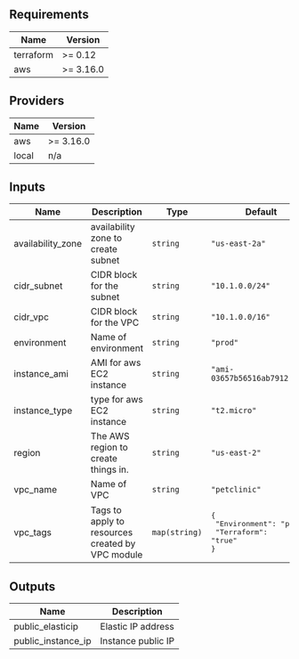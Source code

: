 ## Requirements

| Name | Version |
|------|---------|
| terraform | >= 0.12 |
| aws | >= 3.16.0 |

## Providers

| Name | Version |
|------|---------|
| aws | >= 3.16.0 |
| local | n/a |

## Inputs

| Name | Description | Type | Default | Required |
|------|-------------|------|---------|:--------:|
| availability\_zone | availability zone to create subnet | `string` | `"us-east-2a"` | no |
| cidr\_subnet | CIDR block for the subnet | `string` | `"10.1.0.0/24"` | no |
| cidr\_vpc | CIDR block for the VPC | `string` | `"10.1.0.0/16"` | no |
| environment | Name of environment | `string` | `"prod"` | no |
| instance\_ami | AMI for aws EC2 instance | `string` | `"ami-03657b56516ab7912"` | no |
| instance\_type | type for aws EC2 instance | `string` | `"t2.micro"` | no |
| region | The AWS region to create things in. | `string` | `"us-east-2"` | no |
| vpc\_name | Name of VPC | `string` | `"petclinic"` | no |
| vpc\_tags | Tags to apply to resources created by VPC module | `map(string)` | <pre>{<br>  "Environment": "prod",<br>  "Terraform": "true"<br>}</pre> | no |

## Outputs

| Name | Description |
|------|-------------|
| public\_elasticip | Elastic IP address |
| public\_instance\_ip | Instance public IP |
